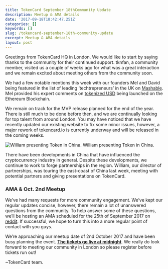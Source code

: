 ```yaml
---
title: TokenCard September 18thCommunity Update
description: Meetup & AMA details
date: '2017-09-18T18:42:47.251Z'
categories: []
keywords: []
slug: /tokencard-september-18th-community-update
excerpt: Meetup & AMA details
layout: post
---
```


Greetings from TokenCard HQ in London. We would like to start by saying thanks to the community for their continued support. tknfan, a community member, visited us a couple of weeks ago for what was a great interaction and we remain excited about meeting others from the community soon.

We had a few notable mentions this week with our founders Mel and David being featured in the list of leading ‘techtrepreneurs’ in the UK on [Mashable](http://mashable.com/2017/09/15/uk-techtrepreneurs-empire/#ts.UYjb_LiqZ). Mel provided his expert comments on [tokenized USD](http://www.the-blockchain.com/2017/09/13/tether-ethfinex-enable-tokenized-usd-ethereum-network/) being launched on the Ethereum Blockchain.

We remain on track for the MVP release planned for the end of the year. There is still much to be done before then, and we are continually looking for top talent from around London. You may have noticed that we have recently updated our existing website to fix some minor issues, however, a major rework of tokencard.io is currently underway and will be released in the coming weeks.

![William presenting Token in China.](images/1__te__n5iRrdTPX5HsEpWbdoA.jpeg)
William presenting Token in China.

There have been developments in China that have influenced the cryptocurrency industry in general. Despite these developments, we continue to work to forge partnerships in the region. William, our director of partnerships, was touring the east-coast of China last week, meeting with potential partners and giving presentations on TokenCard.

### AMA & Oct. 2nd Meetup

We’ve had many requests for more community engagement. We’ve kept our regular updates concise, however, there remain a lot of unanswered questions from the community. To help answer some of these questions, we’ll be hosting an AMA scheduled for the 25th of September 2017 on [reddit](http://reddit.com/r/tokencard). If successful, we hope to turn this into a more regular point of contact with you guys.

We’re approaching our meetup date of 2nd October 2017 and have been busy planning the event. [**The tickets go live at midnight**](https://www.eventbrite.co.uk/e/tokencard-community-event-tickets-37943575255). We really do look forward to meeting our community in London so please register before tickets run out!

~TokenCard team.